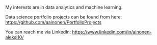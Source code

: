 My interests are in data analytics and machine learning.

Data science portfolio projects can be found from here:
https://github.com/aainonen/PortfolioProjects

You can reach me via LinkedIn:
https://www.linkedin.com/in/ainonen-aleksi10/

